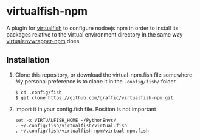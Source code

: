 # virtualfish-npm

A plugin for [virtualfish][1] to configure nodoejs npm in order to install
its packages relative to the virtual environment directory in the same way
[virtualenvwrapper-npm][2] does.

## Installation

1. Clone this repository, or download the virtual-npm.fish file somewhere.
   My personal preference is to clone it in the `.config/fish/` folder.

   ```Shell
   $ cd .config/fish
   $ git clone https://github.com/graffic/virtualfish-npm.git
   ```

2. Import it in your config.fish file. Position is not important

   ```Shell
   set -x VIRTUALFISH_HOME ~/PythonEnvs/
   . ~/.config/fish/virtualfish/virtual.fish
   . ~/.config/fish/virtualfish-npm/virtual-npm.fish
   ```

[1]: https://github.com/adambrenecki/virtualfish
[2]: https://github.com/rach/virtualenvwrapper.npm
